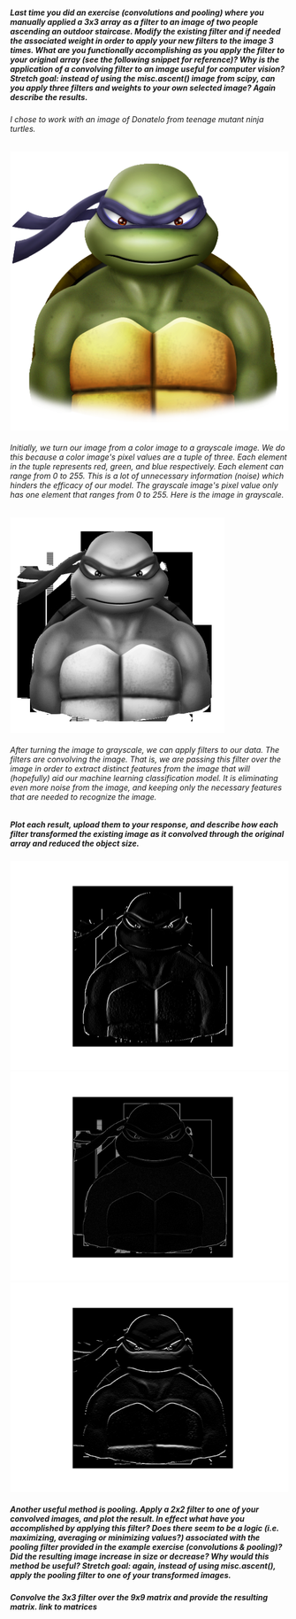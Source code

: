 ##### Last time you did an exercise (convolutions and pooling) where you manually applied a 3x3 array as a filter to an image of two people ascending an outdoor staircase. Modify the existing filter and if needed the associated weight in order to apply your new filters to the image 3 times. What are you functionally accomplishing as you apply the filter to your original array (see the following snippet for reference)? Why is the application of a convolving filter to an image useful for computer vision? Stretch goal: instead of using the misc.ascent() image from scipy, can you apply three filters and weights to your own selected image? Again describe the results.

###### I chose to work with an image of Donatelo from teenage mutant ninja turtles. 
![](donatelo.png)
###### Initially, we turn our image from a color image to a grayscale image. We do this because a color image's pixel values are a tuple of three. Each element in the tuple represents red, green, and blue respectively. Each element can range from 0 to 255. This is a lot of unnecessary information (noise) which hinders the efficacy of our model. The grayscale image's pixel value only has one element that ranges from 0 to 255. Here is the image in grayscale.
![](don_gray.png)
###### After turning the image to grayscale, we can apply filters to our data. The filters are convolving the image. That is, we are passing this filter over the image in order to extract distinct features from the image that will (hopefully) aid our machine learning classification model. It is eliminating even more noise from the image, and keeping only the necessary features that are needed to recognize the image.
##### Plot each result, upload them to your response, and describe how each filter transformed the existing image as it convolved through the original array and reduced the object size.
![](don_filter1.png)
![](don_filter2.png)
![](don_filter3.png)

##### Another useful method is pooling. Apply a 2x2 filter to one of your convolved images, and plot the result. In effect what have you accomplished by applying this filter? Does there seem to be a logic (i.e. maximizing, averaging or minimizing values?) associated with the pooling filter provided in the example exercise (convolutions & pooling)? Did the resulting image increase in size or decrease? Why would this method be useful? Stretch goal: again, instead of using misc.ascent(), apply the pooling filter to one of your transformed images.



##### Convolve the 3x3 filter over the 9x9 matrix and provide the resulting matrix. link to matrices
